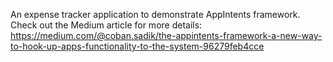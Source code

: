 An expense tracker application to demonstrate AppIntents framework. Check out the Medium article for more details:
https://medium.com/@coban.sadik/the-appintents-framework-a-new-way-to-hook-up-apps-functionality-to-the-system-96279feb4cce